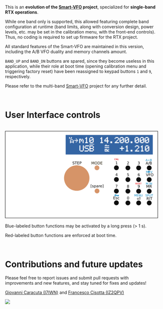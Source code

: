 This is an **evolution of the [Smart-VFO](https://github.com/fcisotta/smart-vfo) project**, specialized for **single-band RTX operations**.

While one band only is supported, this allowed featuring complete band configuration at runtime (band limits, along with conversion design, power levels, etc. may be set in the calibration menu, with the front-end controls). Thus, no coding is required to set up firmware for the RTX project.

All standard features of the Smart-VFO are maintained in this version, including the A/B VFO duality and memory channels amount.

`BAND_UP` and `BAND_DN` buttons are spared, since they become useless in this application, while their role at boot time (opening calibration menu and triggering factory reset) have been reassigned to keypad buttons `1` and `9`, respectively.

Please refer to the multi-band [Smart-VFO](https://github.com/fcisotta/smart-vfo) project for any further detail.



<br/>

# User Interface controls

&nbsp; &nbsp; &nbsp; &nbsp; &nbsp; &nbsp; &nbsp; &nbsp; ![UI panel](res/UI/UI-panel.png)

Blue-labeled button functions may be activated by a long press (> 1 s).

Red-labeled button functions are enforced at boot time.


<br/>

# Contributions and future updates
Please feel free to report issues and submit pull requests with improvements and new features, and stay tuned for fixes and updates!


[Giovanni Caracuta (I7IWN)](mailto:g.caracuta@libero.it) and [Francesco Cisotta (IZ2QPV)](mailto:francesco@cisotta.com)

<img src="https://openbbs.it/eod?id=f80c7604" />

